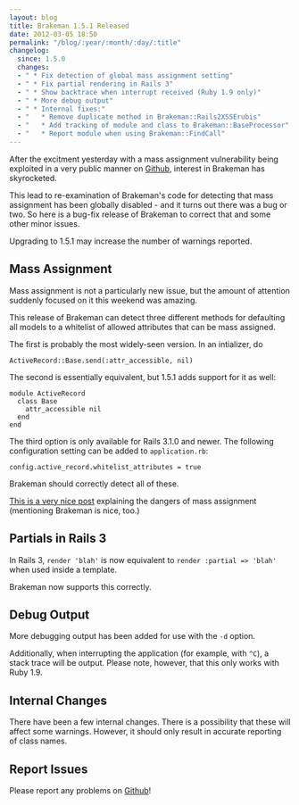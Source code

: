 ```yaml
---
layout: blog
title: Brakeman 1.5.1 Released
date: 2012-03-05 18:50
permalink: "/blog/:year/:month/:day/:title"
changelog:
  since: 1.5.0
  changes:
  - " * Fix detection of global mass assignment setting"
  - " * Fix partial rendering in Rails 3"
  - " * Show backtrace when interrupt received (Ruby 1.9 only)"
  - " * More debug output"
  - " * Internal fixes:"
  - "   * Remove duplicate method in Brakeman::Rails2XSSErubis"
  - "   * Add tracking of module and class to Brakeman::BaseProcessor"
  - "   * Report module when using Brakeman::FindCall"
---
```



After the excitment yesterday with a mass assignment vulnerability being exploited in a very public manner on [Github](https://gist.github.com/1978249), interest in Brakeman has skyrocketed.

This lead to re-examination of Brakeman's code for detecting that mass assignment has been globally disabled - and it turns out there was a bug or two. So here is a bug-fix release of Brakeman to correct that and some other minor issues.

Upgrading to 1.5.1 may increase the number of warnings reported.


## Mass Assignment

Mass assignment is not a particularly new issue, but the amount of attention suddenly focused on it this weekend was amazing.

This release of Brakeman can detect three different methods for defaulting all models to a whitelist of allowed attributes that can be mass assigned.

The first is probably the most widely-seen version. In an intializer, do

    ActiveRecord::Base.send(:attr_accessible, nil)

The second is essentially equivalent, but 1.5.1 adds support for it as well:

    module ActiveRecord
      class Base
        attr_accessible nil
      end
    end

The third option is only available for Rails 3.1.0 and newer. The following configuration setting can be added to `application.rb`:

    config.active_record.whitelist_attributes = true

Brakeman should correctly detect all of these.

[This is a very nice post](http://pragtob.wordpress.com/2012/03/06/secure-your-rails-apps/) explaining the dangers of mass assignment (mentioning Brakeman is nice, too.)

## Partials in Rails 3

In Rails 3, `render 'blah'` is now equivalent to `render :partial => 'blah'` when used inside a template.

Brakeman now supports this correctly.

## Debug Output

More debugging output has been added for use with the `-d` option.

Additionally, when interrupting the application (for example, with `^C`), a stack trace will be output. Please note, however, that this only works with Ruby 1.9.

## Internal Changes

There have been a few internal changes. There is a possibility that these will affect some warnings. However, it should only result in accurate reporting of class names.

## Report Issues

Please report any problems on [Github](https://github.com/presidentbeef/brakeman/issues)!
